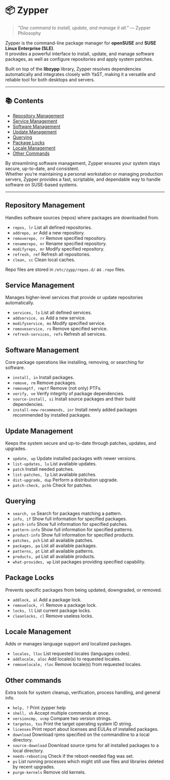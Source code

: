 # 📦 Zypper

> _"One command to install, update, and manage it all."_ — Zypper Philosophy

Zypper is the command-line package manager for **openSUSE** and **SUSE Linux Enterprise (SLE)**.  
It provides a powerful interface to install, update, and manage software packages, as well as configure repositories and apply system patches.  

Built on top of the **libzypp** library, Zypper resolves dependencies automatically and integrates closely with YaST, making it a versatile and reliable tool for both desktops and servers.

---

## 📚 Contents

- [Repository Management](#repository-management)
- [Service Management](#service-management)
- [Software Management](#software-management)
- [Update Management](#update-management)
- [Querying](#querying)
- [Package Locks](#package-locks)
- [Locale Management](#locale-management)
- [Other Commands](#other-commands)

By streamlining software management, Zypper ensures your system stays secure, up-to-date, and consistent.  
Whether you’re maintaining a personal workstation or managing production servers, Zypper provides a fast, scriptable, and dependable way to handle software on SUSE-based systems.

---

## Repository Management

Handles software sources (repos) where packages are downloaded from.

- `repos, lr`             List all defined repositories.
- `addrepo, ar`           Add a new repository.
- `removerepo, rr`        Remove specified repository.
- `renamerepo, nr`        Rename specified repository.
- `modifyrepo, mr`        Modify specified repository.
- `refresh, ref`          Refresh all repositories.
- `clean, cc`             Clean local caches.

Repo files are stored in `/etc/zypp/repos.d/` as `.repo` files.

## Service Management

Manages higher-level services that provide or update repositories automatically.

- `services, ls`            List all defined services.
- `addservice, as`          Add a new service.
- `modifyservice, ms`       Modify specified service.
- `removeservice, rs`       Remove specified service.
- `refresh-services, refs`  Refresh all services.

## Software Management

Core package operations like installing, removing, or searching for software.

- `install, in`                   Install packages.
- `remove, rm`                    Remove packages.
- `removeptf, rmptf`              Remove (not only) PTFs.
- `verify, ve`                    Verify integrity of package dependencies.
- `source-install, si`            Install source packages and their build dependencies.
- `install-new-recommends, inr`   Install newly added packages recommended by installed packages.

## Update Management

Keeps the system secure and up-to-date through patches, updates, and upgrades.

- `update, up`            Update installed packages with newer versions.
- `list-updates, lu`      List available updates.
- `patch`                 Install needed patches.
- `list-patches, lp`      List available patches.
- `dist-upgrade, dup`     Perform a distribution upgrade.
- `patch-check, pchk`     Check for patches.

## Querying

- `search, se`            Search for packages matching a pattern.
- `info, if`              Show full information for specified packages.
- `patch-info`            Show full information for specified patches.
- `pattern-info`          Show full information for specified patterns.
- `product-info`          Show full information for specified products.
- `patches, pch`          List all available patches.
- `packages, pa`          List all available packages.
- `patterns, pt`          List all available patterns.
- `products, pd`          List all available products.
- `what-provides, wp`     List packages providing specified capability.

## Package Locks

Prevents specific packages from being updated, downgraded, or removed.

- `addlock, al`           Add a package lock.
- `removelock, rl`        Remove a package lock.
- `locks, ll`             List current package locks.
- `cleanlocks, cl`        Remove useless locks.

## Locale Management

Adds or manages language support and localized packages.

- `locales, lloc`         List requested locales (languages codes).
- `addlocale, aloc`       Add locale(s) to requested locales.
- `removelocale, rloc`    Remove locale(s) from requested locales.

## Other commands

Extra tools for system cleanup, verification, process handling, and general info.

- `help, ?`               Print zypper help
- `shell, sh`             Accept multiple commands at once.
- `versioncmp, vcmp`      Compare two version strings.
- `targetos, tos`         Print the target operating system ID string.
- `licenses`              Print report about licenses and EULAs of installed packages.
- `download`              Download rpms specified on the commandline to a local directory.
- `source-download`       Download source rpms for all installed packages to a local directory.
- `needs-rebooting`       Check if the reboot-needed flag was set.
- `ps`                    List running processes which might still use files and libraries deleted by recent upgrades.
- `purge-kernels`         Remove old kernels.
